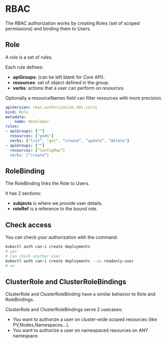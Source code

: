 # RBAC

The RBAC authorization works by creating Roles (set of scoped permissions) and binding them to Users.

## Role

A role is a set of rules.

Each rule defines:
- **apiGroups**: (can be left blank for *Core* API).
- **resources**: set of object defined in the group.
- **verbs**: actions that a user can perform on *resources*.

Optionally a resourceNames field can filter resources with more precision.

```yaml
apiVersion: rbac.authorization.k8s.io/v1
kind: Role
metadata:
    name: developer
rules:
- apiGroups: [""] 
  resources: ["pods"]
  verbs: ["list“, "get", “create“, “update“, “delete"]
- apiGroups: [""] 
  resources: [“ConfigMap"]
  verbs: [“create“]
```

## RoleBinding

The RoleBinding links the Role to Users.

It has 2 sections:
- **subjects** is where we provide user details.
- **roleRef** is a reference to the bound role.

## Check access

You can check your authorization with the command:
```bash
kubectl auth can-i create deployments
# yes
# Can check another user
kubectl auth can-i create deployments --as readonly-user
# no
```

## ClusterRole and ClusterRoleBindings

ClusterRole and ClusterRoleBinding have a similar behavior to Role and RoleBindings.

ClusterRole and ClusterRoleBindings serve 2 usecases:

- You want to authorize a user on cluster-wide scoped resources (like PV,Nodes,Namespaces...).
- You want to authorize a user on namespaced resources on ANY namespace.


